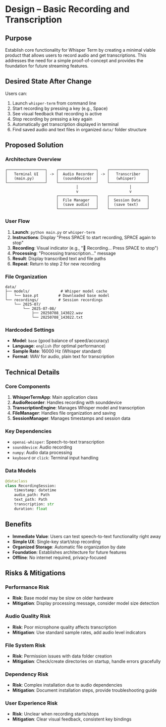 # Design – Basic Recording and Transcription

## Purpose
Establish core functionality for Whisper Term by creating a minimal viable product that allows users to record audio and get transcriptions. This addresses the need for a simple proof-of-concept and provides the foundation for future streaming features.

## Desired State After Change
Users can:
1. Launch `whisper-term` from command line
2. Start recording by pressing a key (e.g., Space)
3. See visual feedback that recording is active
4. Stop recording by pressing a key again
5. Automatically get transcription displayed in terminal
6. Find saved audio and text files in organized `data/` folder structure

## Proposed Solution

### Architecture Overview
```
┌─────────────────┐    ┌─────────────────┐    ┌─────────────────┐
│   Terminal UI   │ -> │  Audio Recorder │ -> │   Transcriber   │
│   (main.py)     │    │  (sounddevice)  │    │   (whisper)     │
└─────────────────┘    └─────────────────┘    └─────────────────┘
                                │                       │
                                v                       v
                       ┌─────────────────┐    ┌─────────────────┐
                       │  File Manager   │    │  Session Data   │
                       │  (save audio)   │    │  (save text)    │
                       └─────────────────┘    └─────────────────┘
```

### User Flow
1. **Launch**: `python main.py` or `whisper-term`
2. **Instructions**: Display "Press SPACE to start recording, SPACE again to stop"
3. **Recording**: Visual indicator (e.g., "🔴 Recording... Press SPACE to stop")
4. **Processing**: "Processing transcription..." message
5. **Result**: Display transcribed text and file paths
6. **Repeat**: Return to step 2 for new recording

### File Organization
```
data/
├── models/              # Whisper model cache
│   └── base.pt         # Downloaded base model
└── recordings/         # Session recordings
    └── 2025-07/
        └── 2025-07-08/
            ├── 20250708_143022.wav
            └── 20250708_143022.txt
```

### Hardcoded Settings
- **Model**: `base` (good balance of speed/accuracy)
- **Language**: `english` (for optimal performance)
- **Sample Rate**: 16000 Hz (Whisper standard)
- **Format**: WAV for audio, plain text for transcription

## Technical Details

### Core Components
1. **WhisperTermApp**: Main application class
2. **AudioRecorder**: Handles recording with sounddevice
3. **TranscriptionEngine**: Manages Whisper model and transcription
4. **FileManager**: Handles file organization and saving
5. **SessionManager**: Manages timestamps and session data

### Key Dependencies
- `openai-whisper`: Speech-to-text transcription
- `sounddevice`: Audio recording
- `numpy`: Audio data processing
- `keyboard` or `click`: Terminal input handling

### Data Models
```python
@dataclass
class RecordingSession:
    timestamp: datetime
    audio_path: Path
    text_path: Path
    transcription: str
    duration: float
```

## Benefits
- **Immediate Value**: Users can test speech-to-text functionality right away
- **Simple UX**: Single-key start/stop recording
- **Organized Storage**: Automatic file organization by date
- **Foundation**: Establishes architecture for future features
- **Offline**: No internet required, privacy-focused

## Risks & Mitigations

### Performance Risk
- **Risk**: Base model may be slow on older hardware
- **Mitigation**: Display processing message, consider model size detection

### Audio Quality Risk
- **Risk**: Poor microphone quality affects transcription
- **Mitigation**: Use standard sample rates, add audio level indicators

### File System Risk
- **Risk**: Permission issues with data folder creation
- **Mitigation**: Check/create directories on startup, handle errors gracefully

### Dependency Risk
- **Risk**: Complex installation due to audio dependencies
- **Mitigation**: Document installation steps, provide troubleshooting guide

### User Experience Risk
- **Risk**: Unclear when recording starts/stops
- **Mitigation**: Clear visual feedback, consistent key bindings
